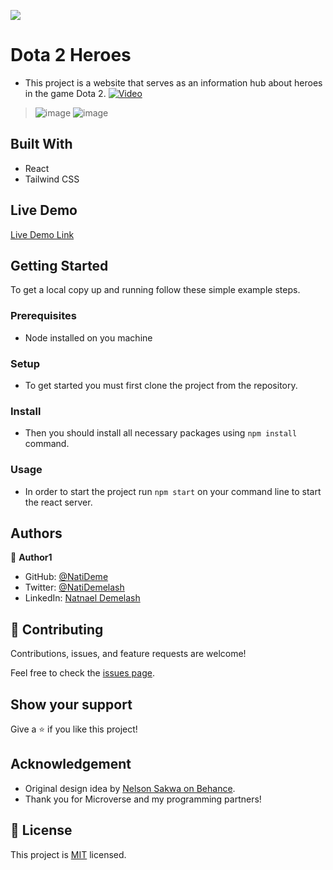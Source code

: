 ![](https://img.shields.io/badge/Microverse-blueviolet)

# Dota 2 Heroes

- This project is a website that serves as an information hub about heroes in the game Dota 2.
[![Video](https://cdn.loom.com/sessions/thumbnails/437a84a092cf4d449d3c0a529c8d4a22-with-play.gif)](https://www.loom.com/share/437a84a092cf4d449d3c0a529c8d4a22)
> ![image](https://user-images.githubusercontent.com/29539518/181268203-0e309bc8-724c-46dd-bd3c-493448cc08ad.png)
![image](https://user-images.githubusercontent.com/29539518/181268504-2ccc5eaf-75b1-4a66-ab7f-ea167bca5341.png)



## Built With

- React
- Tailwind CSS

## Live Demo

[Live Demo Link](https://62e145834c84cd265ced3323--heroesofdota2.netlify.app)


## Getting Started

To get a local copy up and running follow these simple example steps.

### Prerequisites
- Node installed on you machine
### Setup
- To get started you must first clone the project from the repository.
### Install
- Then you should install all necessary packages using `npm install` command.
### Usage
- In order to start the project run `npm start` on your command line to start the react server.

## Authors

👤 **Author1**

- GitHub: [@NatiDeme](https://github.com/NatiDeme)
- Twitter: [@NatiDemelash](https://twitter.com/NatiDemelash)
- LinkedIn: [Natnael Demelash](https://www.linkedin.com/in/natnael-demelash/)

## 🤝 Contributing

Contributions, issues, and feature requests are welcome!

Feel free to check the [issues page](../../issues/).

## Show your support

Give a ⭐️ if you like this project!

## Acknowledgement

- Original design idea by [Nelson Sakwa on Behance](https://www.behance.net/sakwadesignstudio).
- Thank you for Microverse and my programming partners!

## 📝 License

This project is [MIT](./MIT.md) licensed.
